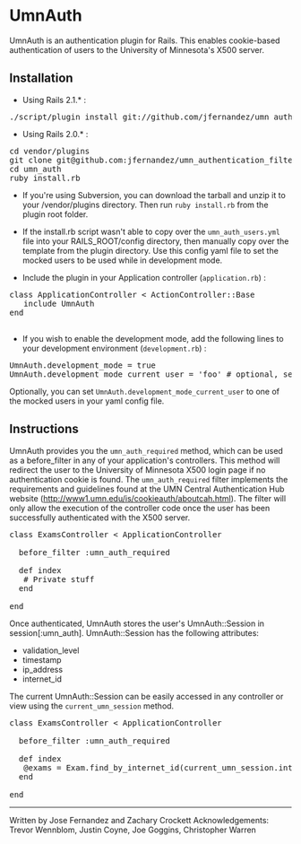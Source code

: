 # UmnAuth #

UmnAuth is an authentication plugin for Rails. This enables cookie-based authentication of users to the University of Minnesota's X500 server.

## Installation

* Using Rails 2.1.* :

<pre>
./script/plugin install git://github.com/jfernandez/umn_authentication_filter.git
</pre>

* Using Rails 2.0.* :

<pre>
cd vendor/plugins
git clone git@github.com:jfernandez/umn_authentication_filter.git umn_auth
cd umn_auth
ruby install.rb
</pre>

* If you're using Subversion, you can download the tarball and unzip it to your /vendor/plugins directory.  Then run `ruby install.rb` from the plugin root folder.

* If the install.rb script wasn't able to copy over the `umn_auth_users.yml` file into your RAILS_ROOT/config directory, then manually copy over the template from the plugin directory.  Use this config yaml file to set the mocked users to be used while in development mode.

* Include the plugin in your Application controller (`application.rb`) :

<pre>
class ApplicationController < ActionController::Base
   include UmnAuth
end
   
</pre>

* If you wish to enable the development mode, add the following lines to your development environment (`development.rb`) :

<pre>
UmnAuth.development_mode = true
UmnAuth.development_mode_current_user = 'foo' # optional, set to 'gopher' by default
</pre>

Optionally, you can set `UmnAuth.development_mode_current_user` to one of the mocked users in your yaml config file.

## Instructions

UmnAuth provides you the `umn_auth_required` method, which can be used as a before_filter in any of your application's controllers.  This method will redirect the user to the University of Minnesota X500 login page if no authentication cookie is found. The `umn_auth_required` filter implements the requirements and guidelines found at the UMN Central Authentication Hub website (http://www1.umn.edu/is/cookieauth/aboutcah.html).  The filter will only allow the execution of the controller code once the user has been successfully authenticated with the X500 server.

<pre>
class ExamsController < ApplicationController

  before_filter :umn_auth_required

  def index
   # Private stuff
  end

end
</pre>

Once authenticated, UmnAuth stores the user's UmnAuth::Session in session[:umn_auth].  UmnAuth::Session has the following attributes:

* validation_level
* timestamp
* ip_address
* internet_id

The current UmnAuth::Session can be easily accessed in any controller or view using the `current_umn_session` method.

<pre>
class ExamsController < ApplicationController

  before_filter :umn_auth_required

  def index
   @exams = Exam.find_by_internet_id(current_umn_session.internet_id)
  end

end
</pre>

---
Written by Jose Fernandez and Zachary Crockett
Acknowledgements: Trevor Wennblom, Justin Coyne, Joe Goggins, Christopher Warren